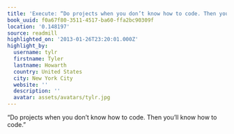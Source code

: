 ```yaml
---
title: 'Execute: “Do projects when you don’t know how to code. Then you’ll kn…'
book_uuid: f0a67f80-3511-4517-ba60-ffa2bc90309f
location: '0.148197'
source: readmill
highlighted_on: '2013-01-26T23:20:01.000Z'
highlight_by:
  username: tylr
  firstname: Tyler
  lastname: Howarth
  country: United States
  city: New York City
  website: ''
  description: ''
  avatar: assets/avatars/tylr.jpg
---
```


“Do projects when you don’t know how to code. Then you’ll know how to code.”